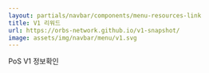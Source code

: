 ```yaml
---
layout: partials/navbar/components/menu-resources-link
title: V1 리워드
url: https://orbs-network.github.io/v1-snapshot/
image: assets/img/navbar/menu/v1.svg
---
```


PoS V1 정보확인
